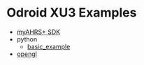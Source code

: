 

# Odroid XU3 Examples

* [myAHRS+ SDK](../common_cpp)
* python
  * [basic_example](../common_python/basic_example)
* [opengl](opengles30)
